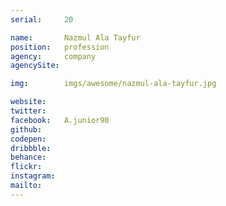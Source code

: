 ```yaml
---
serial:     20

name:       Nazmul Ala Tayfur
position:   profession
agency:     company
agencySite:

img:        imgs/awesome/nazmul-ala-tayfur.jpg

website:    
twitter:    
facebook:   A.junior90
github:     
codepen:    
dribbble:   
behance:    
flickr:     
instagram:  
mailto:     
---
```


